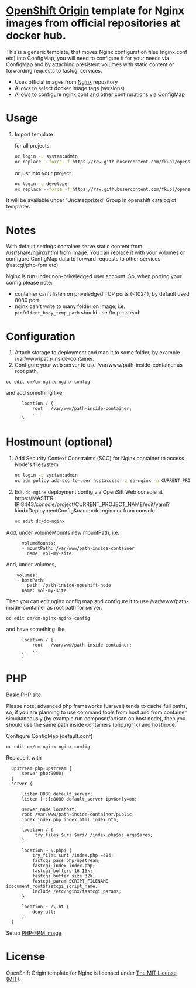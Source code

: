 [OpenShift Origin](https://www.openshift.org/) template for Nginx images from official repositories at docker hub.
==============

This is a generic template, that moves Nginx configuration files (nginx.conf etc) into ConfigMap, you will need to configure it 
for your needs via ConfigMap and by attaching presistent volumes with static content or forwarding requests to fastcgi services.

 - Uses official images from [Nginx](https://hub.docker.com/r/library/nginx/) repository
 - Allows to select docker image tags (versions)
 - Allows to configure nginx.conf and other confirurations via ConfigMap
      

Usage
==============

1. Import template

	for all projects:
	```sh
	oc login -u system:admin
	oc replace --force -f https://raw.githubusercontent.com/fkupl/openshift-templates/master/nginx/nginx.yaml -n openshift
	```

	or just into your project
	```sh
	oc login -u developer
	oc replace --force -f https://raw.githubusercontent.com/fkupl/openshift-templates/master/nginx/nginx.yaml -n CURRENT_PROJECT_NAME
	```

It will be available under 'Uncategorized' Group in openshift catalog of templates

Notes
==============
With default settings container serve static content from /usr/share/nginx/html from image. 
You can replace it with your volumes or configure ConfigMap data to forward requests to other services (fastcgi/php-fpm etc)

Nginx is run under non-priveledged user account. So, when porting your config please note:
 - container can't listen on priveledged TCP ports (<1024), by default used 8080 port
 - nginx can't write to many folder on image, i.e. ```pid```/```client_body_temp_path``` should use /tmp instead 

Configuration 
==============
1. Attach storage to deployment and map it to some folder, by example /var/www/path-inside-container. 
2. Configure your web server to use /var/www/path-inside-container as root path.
  ```
  oc edit cm/cm-nginx-nginx-config
  ```

  and add something like

  ```
        location / {
            root   /var/www/path-inside-container;
			...
        }

  ```

Hostmount (optional)
==============
1. Add Security Context Constraints (SCC) for Nginx container to access Node's filesystem
	```sh
	oc login -u system:admin
	oc adm policy add-scc-to-user hostaccess -z sa-nginx -n CURRENT_PROJECT_NAME
	```
2. Edit `dc-nginx` deployment config via OpenSift Web console 
at https://MASTER-IP:8443/console/project/CURRENT_PROJECT_NAME/edit/yaml?kind=DeploymentConfig&name=dc-nginx 
or from console 
	```sh
	oc edit dc/dc-nginx
	```

  Add, under volumeMounts new mountPath, i.e.
  ```
        volumeMounts:
        - mountPath: /var/www/path-inside-container
          name: vol-my-site
  ```

  And, under volumes, 
  ```
      volumes:
      - hostPath: 
          path: /path-inside-opeshift-node
        name: vol-my-site
  ```

  Then you can edit nginx config map and configure it to use /var/www/path-inside-container as root path for server.
  ```
  oc edit cm/cm-nginx-nginx-config
  ```
  and have something like
  ```
        location / {
            root   /var/www/path-inside-container;
			...
        }

  ```

PHP
==============

Basic PHP site.

Please note, advanced php frameworks (Laravel) tends to cache full paths, so, if you are planning to use command 
tools from host and from container simultaneously (by example run composer/artisan on host node), then you should use the same path inside containers (php,nginx) and hostnode. 


Configure ConfigMap (default.conf) 

  ```
  oc edit cm/cm-nginx-nginx-config
  ```

  Replace it with 
  ```
    upstream php-upstream { 
        server php:9000; 
    }
    server {

        listen 8080 default_server;
        listen [::]:8080 default_server ipv6only=on;

        server_name locahost;
        root /var/www/path-inside-container/public;
        index index.php index.html index.htm;
    
        location / {
             try_files $uri $uri/ /index.php$is_args$args;
        }

        location ~ \.php$ {
            try_files $uri /index.php =404;
            fastcgi_pass php-upstream;
            fastcgi_index index.php;
            fastcgi_buffers 16 16k; 
            fastcgi_buffer_size 32k;
            fastcgi_param SCRIPT_FILENAME $document_root$fastcgi_script_name;
            include /etc/nginx/fastcgi_params;
        }

        location ~ /\.ht {
            deny all;
        }
    }
  ```

Setup [PHP-FPM image](https://gitlab.com/oprudkyi/openshift-templates/tree/master/php-fpm)   



License
==============

OpenShift Origin template for Nginx is licensed under [The MIT License (MIT)](LICENSE).

